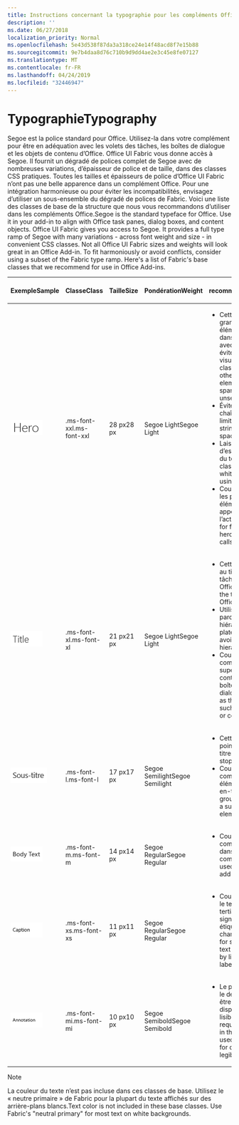 ```yaml
---
title: Instructions concernant la typographie pour les compléments Office
description: ''
ms.date: 06/27/2018
localization_priority: Normal
ms.openlocfilehash: 5e43d538f87da3a318ce24e14f48acd8f7e15b88
ms.sourcegitcommit: 9e7b4daa8d76c710b9d9dd4ae2e3c45e8fe07127
ms.translationtype: MT
ms.contentlocale: fr-FR
ms.lasthandoff: 04/24/2019
ms.locfileid: "32446947"
---
```

# <a name="typography"></a><span data-ttu-id="c47d5-102">Typographie</span><span class="sxs-lookup"><span data-stu-id="c47d5-102">Typography</span></span>

<span data-ttu-id="c47d5-p101">Segoe est la police standard pour Office. Utilisez-la dans votre complément pour être en adéquation avec les volets des tâches, les boîtes de dialogue et les objets de contenu d’Office. Office UI Fabric vous donne accès à Segoe. Il fournit un dégradé de polices complet de Segoe avec de nombreuses variations, d’épaisseur de police et de taille, dans des classes CSS pratiques. Toutes les tailles et épaisseurs de police d’Office UI Fabric n’ont pas une belle apparence dans un complément Office. Pour une intégration harmonieuse ou pour éviter les incompatibilités, envisagez d’utiliser un sous-ensemble du dégradé de polices de Fabric. Voici une liste des classes de base de la structure que nous vous recommandons d’utiliser dans les compléments Office.</span><span class="sxs-lookup"><span data-stu-id="c47d5-p101">Segoe is the standard typeface for Office. Use it in your add-in to align with Office task panes, dialog boxes, and content objects. Office UI Fabric gives you access to Segoe. It provides a full type ramp of Segoe with many variations - across font weight and size - in convenient CSS classes. Not all Office UI Fabric sizes and weights will look great in an Office Add-in. To fit harmoniously or avoid conflicts, consider using a subset of the Fabric type ramp. Here's a list of Fabric's base classes that we recommend for use in Office Add-ins.</span></span>

|<span data-ttu-id="c47d5-110">Exemple</span><span class="sxs-lookup"><span data-stu-id="c47d5-110">Sample</span></span> |<span data-ttu-id="c47d5-111">Classe</span><span class="sxs-lookup"><span data-stu-id="c47d5-111">Class</span></span> |<span data-ttu-id="c47d5-112">Taille</span><span class="sxs-lookup"><span data-stu-id="c47d5-112">Size</span></span> |<span data-ttu-id="c47d5-113">Pondération</span><span class="sxs-lookup"><span data-stu-id="c47d5-113">Weight</span></span> |<span data-ttu-id="c47d5-114">Utilisation recommandée</span><span class="sxs-lookup"><span data-stu-id="c47d5-114">Recommended Usage</span></span> |
|------ |----- |---- |------ |----------------- |
|![Image de texte Hero](../images/add-in-typeramp-hero.png)|<span data-ttu-id="c47d5-116">.ms-font-xxl</span><span class="sxs-lookup"><span data-stu-id="c47d5-116">.ms-font-xxl</span></span> |<span data-ttu-id="c47d5-117">28 px</span><span class="sxs-lookup"><span data-stu-id="c47d5-117">28 px</span></span> | <span data-ttu-id="c47d5-118">Segoe Light</span><span class="sxs-lookup"><span data-stu-id="c47d5-118">Segoe Light</span></span> |<ul><li><span data-ttu-id="c47d5-p102">Cette classe est plus grande que tous les autres éléments typographiques dans Office. Utilisez-la avec parcimonie pour éviter une hiérarchie visuelle non valide.</span><span class="sxs-lookup"><span data-stu-id="c47d5-p102">This class is larger than all other typographic elements in Office. Use it sparingly to avoid unseating visual hierarchy.</span></span></li><li><span data-ttu-id="c47d5-121">Évitez d’utiliser de longues chaînes dans des espaces limités.</span><span class="sxs-lookup"><span data-stu-id="c47d5-121">Avoid use on long strings in constrained spaces.</span></span></li><li><span data-ttu-id="c47d5-122">Laissez suffisamment d’espaces blancs autour du texte en utilisant cette classe.</span><span class="sxs-lookup"><span data-stu-id="c47d5-122">Provide ample whitespace around text using this class.</span></span></li><li><span data-ttu-id="c47d5-123">Couramment utilisée pour les premiers messages, éléments hero ou autres appels à l’action.</span><span class="sxs-lookup"><span data-stu-id="c47d5-123">Commonly used for first run messages, hero elements, or other calls to action.</span></span></li></ul> |
|![Image de texte Hero](../images/add-in-typeramp-title.png)|<span data-ttu-id="c47d5-125">.ms-font-xl</span><span class="sxs-lookup"><span data-stu-id="c47d5-125">.ms-font-xl</span></span> |<span data-ttu-id="c47d5-126">21 px</span><span class="sxs-lookup"><span data-stu-id="c47d5-126">21 px</span></span> |<span data-ttu-id="c47d5-127">Segoe Light</span><span class="sxs-lookup"><span data-stu-id="c47d5-127">Segoe Light</span></span> | <ul><li><span data-ttu-id="c47d5-128">Cette classe correspond au titre du volet des tâches des applications Office.</span><span class="sxs-lookup"><span data-stu-id="c47d5-128">This class matches the task pane title of Office applications.</span></span></li><li><span data-ttu-id="c47d5-129">Utilisez-la avec parcimonie pour éviter une hiérarchie typographique plate.</span><span class="sxs-lookup"><span data-stu-id="c47d5-129">Use it sparingly to avoid a flat typographic hierarchy.</span></span></li><li><span data-ttu-id="c47d5-130">Couramment utilisée comme élément de niveau supérieur (titres de contenu, de page ou de boîte de dialogue).</span><span class="sxs-lookup"><span data-stu-id="c47d5-130">Commonly used as the top-level element such as dialog box, page, or content titles.</span></span></li></ul> |
|![Image de texte Hero](../images/add-in-typeramp-subtitle.png)|<span data-ttu-id="c47d5-132">.ms-font-l</span><span class="sxs-lookup"><span data-stu-id="c47d5-132">.ms-font-l</span></span> |<span data-ttu-id="c47d5-133">17 px</span><span class="sxs-lookup"><span data-stu-id="c47d5-133">17 px</span></span> |<span data-ttu-id="c47d5-134">Segoe Semilight</span><span class="sxs-lookup"><span data-stu-id="c47d5-134">Segoe Semilight</span></span> | <ul><li><span data-ttu-id="c47d5-135">Cette classe est le premier point en dessous des titres.</span><span class="sxs-lookup"><span data-stu-id="c47d5-135">This class is the first stop below titles.</span></span></li><li><span data-ttu-id="c47d5-136">Couramment utilisée comme sous-titre, élément de navigation ou en-tête de groupe.</span><span class="sxs-lookup"><span data-stu-id="c47d5-136">Commonly used as a subtitle, navigation element, or group header.</span></span></li><ul> |
|![Image de texte Hero](../images/add-in-typeramp-body.png)|<span data-ttu-id="c47d5-138">.ms-font-m</span><span class="sxs-lookup"><span data-stu-id="c47d5-138">.ms-font-m</span></span> |<span data-ttu-id="c47d5-139">14 px</span><span class="sxs-lookup"><span data-stu-id="c47d5-139">14 px</span></span> |<span data-ttu-id="c47d5-140">Segoe Regular</span><span class="sxs-lookup"><span data-stu-id="c47d5-140">Segoe Regular</span></span> |<ul><li><span data-ttu-id="c47d5-141">Couramment utilisée comme corps de texte dans les compléments.</span><span class="sxs-lookup"><span data-stu-id="c47d5-141">Commonly used as body text within add-ins.</span></span></li><ul>|
|![Image de texte Hero](../images/add-in-typeramp-caption.png)|<span data-ttu-id="c47d5-143">.ms-font-xs</span><span class="sxs-lookup"><span data-stu-id="c47d5-143">.ms-font-xs</span></span> |<span data-ttu-id="c47d5-144">11 px</span><span class="sxs-lookup"><span data-stu-id="c47d5-144">11 px</span></span> | <span data-ttu-id="c47d5-145">Segoe Regular</span><span class="sxs-lookup"><span data-stu-id="c47d5-145">Segoe Regular</span></span> |<ul><li><span data-ttu-id="c47d5-146">Couramment utilisée pour le texte secondaire ou tertiaire (horodatages, signatures, légendes ou étiquettes de champ).</span><span class="sxs-lookup"><span data-stu-id="c47d5-146">Commonly used for secondary or tertiary text such as timestamps, by lines, captions, or field labels.</span></span></li><ul>|
|![Image de texte Hero](../images/add-in-typeramp-annotation.png)|<span data-ttu-id="c47d5-148">.ms-font-mi</span><span class="sxs-lookup"><span data-stu-id="c47d5-148">.ms-font-mi</span></span> |<span data-ttu-id="c47d5-149">10 px</span><span class="sxs-lookup"><span data-stu-id="c47d5-149">10 px</span></span> |<span data-ttu-id="c47d5-150">Segoe Semibold</span><span class="sxs-lookup"><span data-stu-id="c47d5-150">Segoe Semibold</span></span> |<ul><li><span data-ttu-id="c47d5-p103">Le plus petit niveau dans le dégradé de polices doit être rarement utilisé. Il est disponible lorsque la lisibilité n’est pas requise.</span><span class="sxs-lookup"><span data-stu-id="c47d5-p103">The smallest step in the type ramp should be used rarely. It's available for circumstances where legibility is not required.</span></span></li><ul>|

> [!NOTE]
> <span data-ttu-id="c47d5-p104">La couleur du texte n’est pas incluse dans ces classes de base. Utilisez le « neutre primaire » de Fabric pour la plupart du texte affichés sur des arrière-plans blancs.</span><span class="sxs-lookup"><span data-stu-id="c47d5-p104">Text color is not included in these base classes. Use Fabric's "neutral primary" for most text on white backgrounds.</span></span>
